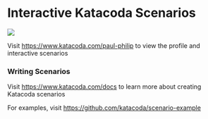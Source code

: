 # Interactive Katacoda Scenarios

[![](http://shields.katacoda.com/katacoda/paul-philip/count.svg)](https://www.katacoda.com/paul-philip "Get your profile on Katacoda.com")

Visit https://www.katacoda.com/paul-philip to view the profile and interactive scenarios

### Writing Scenarios
Visit https://www.katacoda.com/docs to learn more about creating Katacoda scenarios

For examples, visit https://github.com/katacoda/scenario-example
